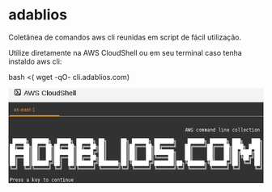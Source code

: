 # adablios

Coletânea de comandos aws cli reunidas em script de fácil utilização.

Utilize diretamente na AWS CloudShell ou em seu terminal caso tenha instaldo aws cli: 

bash <( wget -qO- cli.adablios.com)

![alt text](https://raw.githubusercontent.com/m41k/adablios/main/cloudshell.png)

